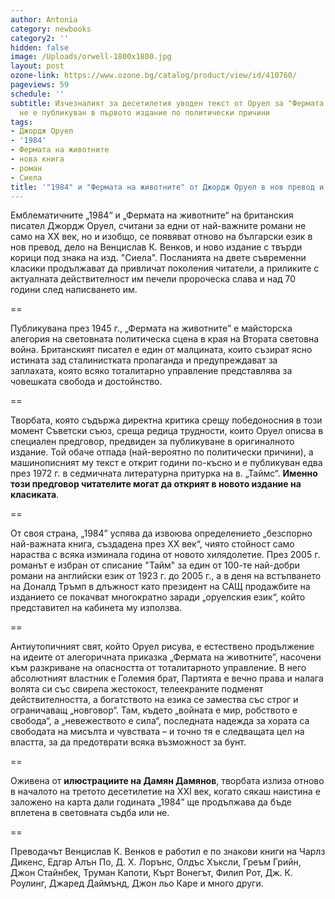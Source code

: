 ```yaml
---
author: Antonia
category: newbooks
category2: ''
hidden: false
image: /Uploads/orwell-1800x1800.jpg
layout: post
ozone-link: https://www.ozone.bg/catalog/product/view/id/410760/
pageviews: 59
schedule: ''
subtitle: Изчезналият за десетилетия уводен текст от Оруел за "Фермата на животните"
  не е публикуван в първото издание по политически причини
tags:
- Джордж Оруел
- '1984'
- Фермата на животните
- нова книга
- роман
- Сиела
title: '"1984" и "Фермата на животните" от Джордж Оруел в нов превод и издания'
---
```


Емблематичните „1984“ и „Фермата на животните“ на британския писател Джордж Оруел, считани за едни от най-важните романи не само на XX век, но и изобщо, се появяват отново на български език в нов превод, дело на Венцислав К. Венков, и ново издание с твърди корици под знака на изд. "Сиела". Посланията на двете съвременни класики продължават да привличат поколения читатели, а приликите с актуалната действителност им печели пророческа слава и над 70 години след написването им. 

\==

Публикувана през 1945 г., „Фермата на животните” е майсторска алегория на световната политическа сцена в края на Втората световна война. Британският писател е един от малцината, които съзират ясно истината зад сталинистката пропаганда и предупреждават за заплахата, която всяко тоталитарно управление представлява за човешката свобода и достойнство. 

\==

Творбата, която съдържа директна критика срещу победоносния в този момент Съветски съюз, среща редица трудности, които Оруел описва в специален предговор, предвиден за публикуване в оригиналното издание. Той обаче отпада (най-вероятно по политически причини), а машинописният му текст е открит години по-късно и е публикуван едва през 1972 г. в седмичната литературна притурка на в. „Таймс“. **Именно този предговор читателите могат да открият в новото издание на класиката**.

\==

От своя страна, „1984” успява да извоюва определението „безспорно най-важната книга, създадена през XX век“, чиято стойност само нараства с всяка изминала година от новото хилядолетие. През 2005 г.  романът е избран от списание "Тайм" за един от 100-те най-добри романи на английски език от 1923 г. до 2005 г., а в деня на встъпването на Доналд Тръмп в длъжност като президент на САЩ продажбите на изданието се покачват многократно заради „оруелския език“, който представител на кабинета му използва.

\==

Антиутопичният свят, който Оруел рисува, е естествено продължение на идеите от алегоричната приказка „Фермата на животните”, насочени към разкриване на опасността от тоталитарното управление. В него абсолютният властник е Големия брат, Партията е вечно права и налага волята си със свирепа жестокост, телеекраните подменят действителността, а богатството на езика се замества със строг и ограничаващ „новговор“. Там, където „войната е мир, робството е свобода“, а „невежеството е сила“, последната надежда за хората са свободата на мисълта и чувствата – и точно тя е следващата цел на властта, за да предотврати всяка възможност за бунт. 

\==

Оживена от **илюстрациите на Дамян Дамянов**, творбата излиза отново в началото на третото десетилетие на XXI век, когато сякаш наистина е заложено на карта дали годината „1984” ще продължава да бъде вплетена в световната съдба или не.

\==

Преводачът Венцислав К. Венков е работил е по знакови книги на Чарлз Дикенс, Едгар Алън По, Д. Х. Лорънс, Олдъс Хъксли, Греъм Грийн, Джон Стайнбек, Трумaн Капоти, Кърт Вонегът, Филип Рот, Дж. К. Роулинг, Джаред Даймънд, Джон льо Каре и много други.
